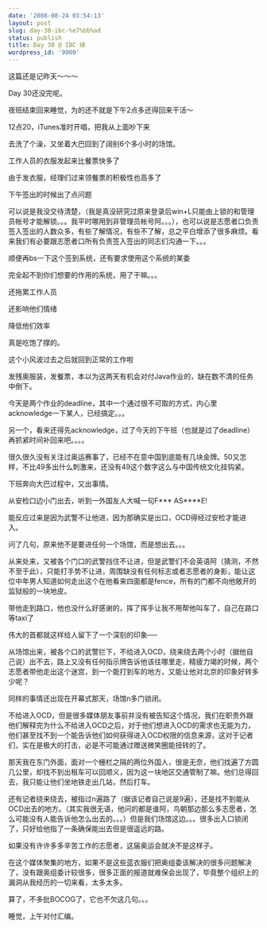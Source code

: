 ```yaml
---
date: '2008-08-24 03:54:13'
layout: post
slug: day-30-ibc-%e7%bb%ad
status: publish
title: Day 30 @ IBC 续
wordpress_id: '9900'
---
```


这篇还是记昨天～～～


  





Day 30还没完呢。




  





夜班结束回来睡觉，为的还不就是下午2点多还得回来干活～




  





12点20，iTunes准时开唱，把我从上面吵下来




  





去洗了个澡，又坐着大巴回到了阔别6个多小时的场馆。




  





工作人员的衣服发起来比餐票快多了




  





由于发衣服，经理们过来领餐票的积极性也高多了




  





下午签出的时候出了点问题




  





可以说是我没交待清楚，（我是真没研究过原来登录后win+L只能由上锁的和管理员帐号才能解锁。。。我平时哪用到非管理员帐号阿。。。），也可以说是志愿者口负责签入签出的人数众多，有些了解情况，有些不了解，总之平白增添了很多麻烦。看来我们有必要跟志愿者口所有负责签入签出的同志们沟通一下。。。




顺便再bs一下这个签到系统，还有要求使用这个系统的某委




完全起不到你们想要的作用的系统，用了干嘛。。。




还拖累工作人员




还影响他们情绪




降低他们效率




  





真是吃饱了撑的。




  





  





这个小风波过去之后就回到正常的工作啦




  





发残奥服装，发餐票，本以为这两天有机会对付Java作业的，缺在数不清的任务中倒下。




  





今天是两个作业的deadline，其中一个通过很不可取的方式，内心里acknowledge一下某人，已经搞定。。。




另一个，看来还得先acknowledge，过了今天的下午班（也就是过了deadline）再抓紧时间补回来吧。。。。




  





很久很久没有关注过奥运赛事了，已经不在意中国到底能有几块金牌。50又怎样，不比49多出什么刺激来，还没有49这个数字这么与中国传统文化挂钩紧。




  





下班奔向大巴过程中，又出事情。




从安检口边小门出去，听到一外国友人大喊一句F*** AS****E!




能反应过来是因为武警不让他进，因为那确实是出口，OCD得经过安检才能进入。




问了几句，原来他不是要进任何一个场馆，而是想出去。。。




从来处来，又被各个门口的武警挡住不让进，但是武警们不会英语阿（猜测，不然不至于此），只能打手势不让进，周围缺没有任何标志或者志愿者的身影，能让这位中年男人知道如何走出这个在他看来四面都是fence，所有的门都不向他敞开的监狱般的一块地皮。




带他走到路口，他也没什么好感谢的，挥了挥手让我不用帮他叫车了，自己在路口等taxi了




伟大的首都就这样给人留下了一个深刻的印象──




从场馆出来，被各个口的武警拦下，不给进入OCD，绕来绕去两个小时（据他自己说）出不去，路上又没有任何指示牌告诉他该往哪里走，精疲力竭的时候，两个志愿者带他走出这个迷宫，到一个能打到车的地方，又能让他对北京的印象好转多少呢？




  





同样的事情还出现在开幕式那天，场馆n多门锁闭。




不给进入OCD，但是很多媒体朋友事前并没有被告知这个情况，我们在职责外跟他们解释完为什么不给进入OCD之后，对于他们想进入OCD的需求也无能为力，他们甚至找不到一个能告诉他们如何获得进入OCD权限的信息来源，这对于记者们，实在是极大的打击，必是不可能通过赠送微笑圈能扭转的了。




那天我在东门外面，面对一个栅栏之隔的两位外国人，很是无奈，他们找遍了方圆几公里，却找不到出租车可以回顺义，因为这一块地区交通管制了嘛。他们总得回去，我只能让他们坐地铁走出几站，然后打车。




还有记者绕来绕去，被指过n遍路了（据该记者自己说是9遍），还是找不到能从OCD出去的地方。（其实我很无语，他问的都是谁阿，鸟朝那边那么多志愿者，怎么可能没有人能告诉他怎么出去的。。。）但是我们场馆这边。。。很多出入口锁闭了，只好给他指了一条确保能出去但是很遥远的路。




  





如果没有许许多多辛苦工作的志愿者，这届奥运会就决不是这样子。




在这个媒体聚集的地方，如果不是这些蓝衣服们把奥组委该解决的很多问题解决了，没有跟奥组委计较很多，很多正面的报道就难保会出现了，毕竟整个组织上的漏洞从我经历的一切来看，太多太多。




  





算了，不多批BOCOG了，它也不欠这几句。。。




  





睡觉，上午对付汇编。
